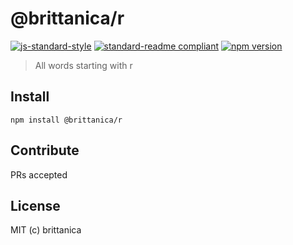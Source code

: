 # @brittanica/r

[![js-standard-style](https://img.shields.io/badge/code%20style-standard-brightgreen.svg?style=flat-square)](http://standardjs.com/)
[![standard-readme compliant](https://img.shields.io/badge/standard--readme-OK-green.svg?style=flat-square)](https://github.com/RichardLitt/standard-readme)
[![npm version](https://img.shields.io/npm/v/brittanica-r.svg?style=flat-square)](https://badge.fury.io/js/brittanica-r)

> All words starting with r

## Install
```
npm install @brittanica/r
```

## Contribute

PRs accepted

## License

MIT (c) brittanica
